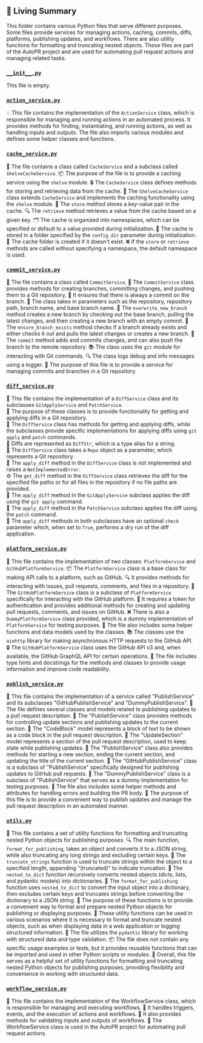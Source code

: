 

<!-- Living README Summary -->
## 🌳 Living Summary

This folder contains various Python files that serve different purposes. Some files provide services for managing actions, caching, commits, diffs, platforms, publishing updates, and workflows. There are also utility functions for formatting and truncating nested objects. These files are part of the AutoPR project and are used for automating pull request actions and managing related tasks.


### [`__init__.py`](https://github.com/raphael-francis/AutoPR-internal/tree/main/./autopr/services/__init__.py/)

This file is empty.


### [`action_service.py`](https://github.com/raphael-francis/AutoPR-internal/tree/main/./autopr/services/action_service.py/)

💡 This file contains the implementation of the `ActionService` class, which is responsible for managing and running actions in an automated process. It provides methods for finding, instantiating, and running actions, as well as handling inputs and outputs. The file also imports various modules and defines some helper classes and functions.


### [`cache_service.py`](https://github.com/raphael-francis/AutoPR-internal/tree/main/./autopr/services/cache_service.py/)

📁 The file contains a class called `CacheService` and a subclass called `ShelveCacheService`.
📦 The purpose of the file is to provide a caching service using the `shelve` module.
🔒 The `CacheService` class defines methods for storing and retrieving data from the cache.
🔑 The `ShelveCacheService` class extends `CacheService` and implements the caching functionality using the `shelve` module.
📝 The `store` method stores a key-value pair in the cache.
🔍 The `retrieve` method retrieves a value from the cache based on a given key.
🗂️ The cache is organized into namespaces, which can be specified or default to a value provided during initialization.
📂 The cache is stored in a folder specified by the `config_dir` parameter during initialization.
🚧 The cache folder is created if it doesn't exist.
❌ If the `store` or `retrieve` methods are called without specifying a namespace, the default namespace is used.


### [`commit_service.py`](https://github.com/raphael-francis/AutoPR-internal/tree/main/./autopr/services/commit_service.py/)

📝 The file contains a class called `CommitService`.
🔧 The `CommitService` class provides methods for creating branches, committing changes, and pushing them to a Git repository.
🌱 It ensures that there is always a commit on the branch.
📂 The class takes in parameters such as the repository, repository path, branch name, and base branch name.
🔀 The `overwrite_new_branch` method creates a new branch by checking out the base branch, pulling the latest changes, and then creating a new branch with an empty commit.
🔄 The `ensure_branch_exists` method checks if a branch already exists and either checks it out and pulls the latest changes or creates a new branch.
📝 The `commit` method adds and commits changes, and can also push the branch to the remote repository.
📚 The class uses the `git` module for interacting with Git commands.
🔍 The class logs debug and info messages using a logger.
👥 The purpose of this file is to provide a service for managing commits and branches in a Git repository.


### [`diff_service.py`](https://github.com/raphael-francis/AutoPR-internal/tree/main/./autopr/services/diff_service.py/)

📄 This file contains the implementation of a `DiffService` class and its subclasses `GitApplyService` and `PatchService`.  
🔀 The purpose of these classes is to provide functionality for getting and applying diffs in a Git repository.  
🔧 The `DiffService` class has methods for getting and applying diffs, while the subclasses provide specific implementations for applying diffs using `git apply` and `patch` commands.  
📝 Diffs are represented as `DiffStr`, which is a type alias for a string.  
📁 The `DiffService` class takes a `Repo` object as a parameter, which represents a Git repository.  
📝 The `apply_diff` method in the `DiffService` class is not implemented and raises a `NotImplementedError`.  
⚙️ The `get_diff` method in the `DiffService` class retrieves the diff for the specified file paths or for all files in the repository if no file paths are provided.  
📝 The `apply_diff` method in the `GitApplyService` subclass applies the diff using the `git apply` command.  
📝 The `apply_diff` method in the `PatchService` subclass applies the diff using the `patch` command.  
🔧 The `apply_diff` methods in both subclasses have an optional `check` parameter which, when set to `True`, performs a dry run of the diff application.


### [`platform_service.py`](https://github.com/raphael-francis/AutoPR-internal/tree/main/./autopr/services/platform_service.py/)

📝 This file contains the implementation of two classes: `PlatformService` and `GitHubPlatformService`.
📦 The `PlatformService` class is a base class for making API calls to a platform, such as GitHub.
🔍 It provides methods for interacting with issues, pull requests, comments, and files in a repository.
🚀 The `GitHubPlatformService` class is a subclass of `PlatformService` specifically for interacting with the GitHub platform.
🔑 It requires a token for authentication and provides additional methods for creating and updating pull requests, comments, and issues on GitHub.
❌ There is also a `DummyPlatformService` class provided, which is a dummy implementation of `PlatformService` for testing purposes.
🧩 The file also includes some helper functions and data models used by the classes.
📚 The classes use the `aiohttp` library for making asynchronous HTTP requests to the GitHub API.
🔒 The `GitHubPlatformService` class uses the GitHub API v3 and, when available, the GitHub GraphQL API for certain operations.
📖 The file includes type hints and docstrings for the methods and classes to provide usage information and improve code readability.


### [`publish_service.py`](https://github.com/raphael-francis/AutoPR-internal/tree/main/./autopr/services/publish_service.py/)

📝 This file contains the implementation of a service called "PublishService" and its subclasses "GitHubPublishService" and "DummyPublishService". 
📄 The file defines several classes and models related to publishing updates to a pull request description. 
🔧 The "PublishService" class provides methods for controlling update sections and publishing updates to the current section. 
📝 The "CodeBlock" model represents a block of text to be shown as a code block in the pull request description. 
📝 The "UpdateSection" model represents a section of the pull request description, used to keep state while publishing updates. 
🔧 The "PublishService" class also provides methods for starting a new section, ending the current section, and updating the title of the current section. 
📄 The "GitHubPublishService" class is a subclass of "PublishService" specifically designed for publishing updates to GitHub pull requests. 
📄 The "DummyPublishService" class is a subclass of "PublishService" that serves as a dummy implementation for testing purposes. 
🔧 The file also includes some helper methods and attributes for handling errors and building the PR body. 
🔧 The purpose of this file is to provide a convenient way to publish updates and manage the pull request description in an automated manner.


### [`utils.py`](https://github.com/raphael-francis/AutoPR-internal/tree/main/./autopr/services/utils.py/)

📄 This file contains a set of utility functions for formatting and truncating nested Python objects for publishing purposes.
🔍 The main function, `format_for_publishing`, takes an object and converts it to a JSON string, while also truncating any long strings and excluding certain keys.
🔄 The `truncate_strings` function is used to truncate strings within the object to a specified length, appending "(truncated)" to indicate truncation.
🔀 The `nested_to_dict` function recursively converts nested objects (dicts, lists, and pydantic models) into dictionaries.
📝 The `format_for_publishing` function uses `nested_to_dict` to convert the input object into a dictionary, then excludes certain keys and truncates strings before converting the dictionary to a JSON string.
🔑 The purpose of these functions is to provide a convenient way to format and prepare nested Python objects for publishing or displaying purposes.
🧩 These utility functions can be used in various scenarios where it is necessary to format and truncate nested objects, such as when displaying data in a web application or logging structured information.
📝 The file utilizes the `pydantic` library for working with structured data and type validation.
📦 The file does not contain any specific usage examples or tests, but it provides reusable functions that can be imported and used in other Python scripts or modules.
🔎 Overall, this file serves as a helpful set of utility functions for formatting and truncating nested Python objects for publishing purposes, providing flexibility and convenience in working with structured data.


### [`workflow_service.py`](https://github.com/raphael-francis/AutoPR-internal/tree/main/./autopr/services/workflow_service.py/)

📝 This file contains the implementation of the WorkflowService class, which is responsible for managing and executing workflows. 
🌊 It handles triggers, events, and the execution of actions and workflows. 
🔧 It also provides methods for validating inputs and outputs of workflows. 
🚀 The WorkflowService class is used in the AutoPR project for automating pull request actions.

<!-- Living README Summary -->